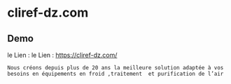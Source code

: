 # cliref-dz.com
## Demo 
le Lien : le Lien : https://cliref-dz.com/

``
Nous créons depuis plus de 20 ans la meilleure solution adaptée à vos besoins en équipements en froid ,traitement  et purification de l’air
``

